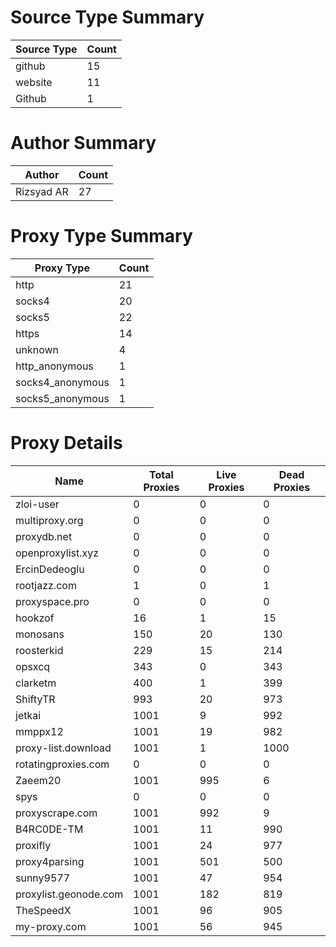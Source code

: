 # Source Type Summary

| Source Type | Count |
|-------------|-------|
| github | 15 |
| website | 11 |
| Github | 1 |


# Author Summary

| Author | Count |
|--------|-------|
| Rizsyad AR | 27 |


# Proxy Type Summary

| Proxy Type | Count |
|------------|-------|
| http | 21 |
| socks4 | 20 |
| socks5 | 22 |
| https | 14 |
| unknown | 4 |
| http_anonymous | 1 |
| socks4_anonymous | 1 |
| socks5_anonymous | 1 |


# Proxy Details

| Name | Total Proxies | Live Proxies | Dead Proxies |
|------|---------------|--------------|---------------|
| zloi-user | 0 | 0 | 0 |
| multiproxy.org | 0 | 0 | 0 |
| proxydb.net | 0 | 0 | 0 |
| openproxylist.xyz | 0 | 0 | 0 |
| ErcinDedeoglu | 0 | 0 | 0 |
| rootjazz.com | 1 | 0 | 1 |
| proxyspace.pro | 0 | 0 | 0 |
| hookzof | 16 | 1 | 15 |
| monosans | 150 | 20 | 130 |
| roosterkid | 229 | 15 | 214 |
| opsxcq | 343 | 0 | 343 |
| clarketm | 400 | 1 | 399 |
| ShiftyTR | 993 | 20 | 973 |
| jetkai | 1001 | 9 | 992 |
| mmppx12 | 1001 | 19 | 982 |
| proxy-list.download | 1001 | 1 | 1000 |
| rotatingproxies.com | 0 | 0 | 0 |
| Zaeem20 | 1001 | 995 | 6 |
| spys | 0 | 0 | 0 |
| proxyscrape.com | 1001 | 992 | 9 |
| B4RC0DE-TM | 1001 | 11 | 990 |
| proxifly | 1001 | 24 | 977 |
| proxy4parsing | 1001 | 501 | 500 |
| sunny9577 | 1001 | 47 | 954 |
| proxylist.geonode.com | 1001 | 182 | 819 |
| TheSpeedX | 1001 | 96 | 905 |
| my-proxy.com | 1001 | 56 | 945 |
